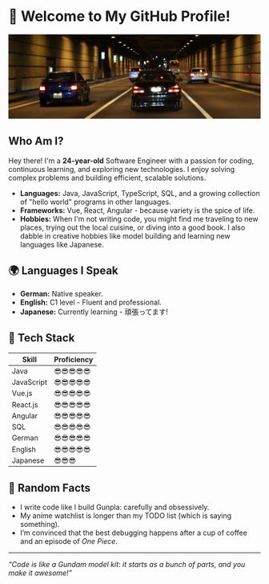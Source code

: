 # 👋 Welcome to My GitHub Profile!

![Landscape Banner](./images/banner.png)

## Who Am I?

Hey there! I'm a **24-year-old** Software Engineer with a passion for coding, continuous learning, and exploring new technologies. I enjoy solving complex problems and building efficient, scalable solutions.

- **Languages:** Java, JavaScript, TypeScript, SQL, and a growing collection of "hello world" programs in other languages.
- **Frameworks:** Vue, React, Angular - because variety is the spice of life.
- **Hobbies:** When I'm not writing code, you might find me traveling to new places, trying out the local cuisine, or diving into a good book. I also dabble in creative hobbies like model building and learning new languages like Japanese.

## 🌍 Languages I Speak

- **German:** Native speaker.
- **English:** C1 level - Fluent and professional.
- **Japanese:** Currently learning - 頑張ってます!

## 🚀 Tech Stack

| **Skill**           | **Proficiency** |
|---------------------|-----------------|
| Java                | 😎😎😎😎😎          |
| JavaScript          | 😎😎😎😎😎          |
| Vue.js              | 😎😎😎😎😎          |
| React.js            | 😎😎😎😎😎          |
| Angular             | 😎😎😎😎😎          |
| SQL                 | 😎😎😎😎😎          |
| German              | 😎😎😎😎😎          |
| English             | 😎😎😎😎😎          |
| Japanese            | 😎😎😎            |

## 🎯 Random Facts
- I write code like I build Gunpla: carefully and obsessively.
- My anime watchlist is longer than my TODO list (which is saying something).
- I’m convinced that the best debugging happens after a cup of coffee and an episode of *One Piece*.
---

_“Code is like a Gundam model kit: it starts as a bunch of parts, and you make it awesome!”_

